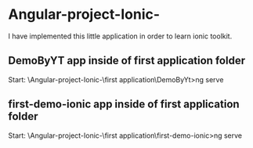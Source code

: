 # Angular-project-Ionic-

I have implemented this little application in order to learn ionic toolkit.

## DemoByYT app inside of first application folder

Start: \Angular-project-Ionic-\first application\DemoByYt>ng serve


## first-demo-ionic app inside of first application folder

Start: \Angular-project-Ionic-\first application\first-demo-ionic>ng serve